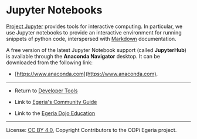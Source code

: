 <!-- SPDX-License-Identifier: CC-BY-4.0 -->
<!-- Copyright Contributors to the ODPi Egeria project 2020. -->

# Jupyter Notebooks

[Project Jupyter](https://jupyter.org) provides tools for interactive computing. In particular, we use
Jupyter notebooks to provide an interactive environment for running snippets of python code, interspersed
with [Markdown](Markdown.md) documentation.

A free version of the latest Jupyter Notebook support (called **JupyterHub**) is available
through the **Anaconda Navigator** desktop.  It can be downloaded from the following link:

* [https://www.anaconda.com](https://www.anaconda.com).

----
* Return to [Developer Tools](.)


* Link to [Egeria's Community Guide](../../Community-Guide.md)
* Link to the [Egeria Dojo Education](../../open-metadata-resources/open-metadata-tutorials/egeria-dojo)

----
License: [CC BY 4.0](https://creativecommons.org/licenses/by/4.0/),
Copyright Contributors to the ODPi Egeria project.